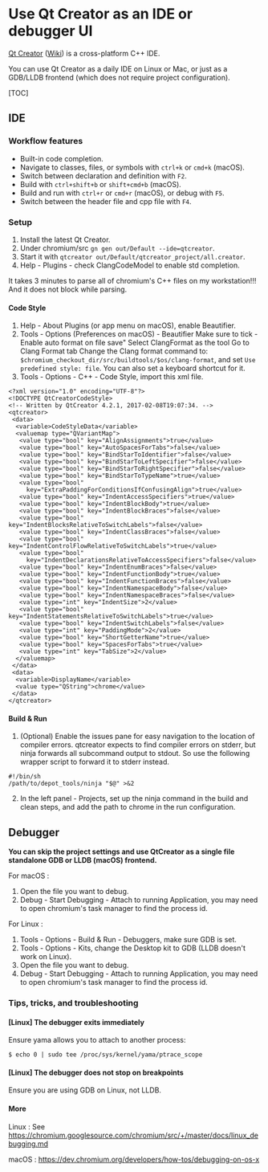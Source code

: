 # Use Qt Creator as an IDE or debugger UI

[Qt Creator](https://www.qt.io/ide/)
([Wiki](https://en.wikipedia.org/wiki/Qt_Creator)) is a cross-platform C++ IDE.

You can use Qt Creator as a daily IDE on Linux or Mac, or just as a GDB/LLDB
frontend (which does not require project configuration).

[TOC]

## IDE

### Workflow features

* Built-in code completion.
* Navigate to classes, files, or symbols with `ctrl+k` or `cmd+k` (macOS).
* Switch between declaration and definition with `F2`.
* Build with `ctrl+shift+b` or `shift+cmd+b` (macOS).
* Build and run with `ctrl+r` or `cmd+r` (macOS), or debug with `F5`.
* Switch between the header file and cpp file with `F4`.

### Setup

1. Install the latest Qt Creator.
2. Under chromium/src `gn gen out/Default --ide=qtcreator`.
3. Start it with `qtcreator out/Default/qtcreator_project/all.creator`.
4. Help - Plugins - check ClangCodeModel to enable std completion.

It takes 3 minutes to parse all of chromium's C++ files on my workstation!!! And
it does not block while parsing.

#### Code Style

1. Help - About Plugins (or app menu on macOS), enable Beautifier.
2. Tools - Options (Preferences on macOS) - Beautifier
   Make sure to tick - Enable auto format on file save"
   Select ClangFormat as the tool
   Go to Clang Format tab
   Change the Clang format command to: `$chromium_checkout_dir/src/buildtools/$os/clang-format`, and
   set `Use predefined style: file`. You can also set a keyboard shortcut
   for it.
3. Tools - Options - C++ - Code Style, import this xml file.

```
<?xml version="1.0" encoding="UTF-8"?>
<!DOCTYPE QtCreatorCodeStyle>
<!-- Written by QtCreator 4.2.1, 2017-02-08T19:07:34. -->
<qtcreator>
 <data>
  <variable>CodeStyleData</variable>
  <valuemap type="QVariantMap">
   <value type="bool" key="AlignAssignments">true</value>
   <value type="bool" key="AutoSpacesForTabs">false</value>
   <value type="bool" key="BindStarToIdentifier">false</value>
   <value type="bool" key="BindStarToLeftSpecifier">false</value>
   <value type="bool" key="BindStarToRightSpecifier">false</value>
   <value type="bool" key="BindStarToTypeName">true</value>
   <value type="bool"
     key="ExtraPaddingForConditionsIfConfusingAlign">true</value>
   <value type="bool" key="IndentAccessSpecifiers">true</value>
   <value type="bool" key="IndentBlockBody">true</value>
   <value type="bool" key="IndentBlockBraces">false</value>
   <value type="bool" key="IndentBlocksRelativeToSwitchLabels">false</value>
   <value type="bool" key="IndentClassBraces">false</value>
   <value type="bool" key="IndentControlFlowRelativeToSwitchLabels">true</value>
   <value type="bool"
     key="IndentDeclarationsRelativeToAccessSpecifiers">false</value>
   <value type="bool" key="IndentEnumBraces">false</value>
   <value type="bool" key="IndentFunctionBody">true</value>
   <value type="bool" key="IndentFunctionBraces">false</value>
   <value type="bool" key="IndentNamespaceBody">false</value>
   <value type="bool" key="IndentNamespaceBraces">false</value>
   <value type="int" key="IndentSize">2</value>
   <value type="bool" key="IndentStatementsRelativeToSwitchLabels">true</value>
   <value type="bool" key="IndentSwitchLabels">false</value>
   <value type="int" key="PaddingMode">2</value>
   <value type="bool" key="ShortGetterName">true</value>
   <value type="bool" key="SpacesForTabs">true</value>
   <value type="int" key="TabSize">2</value>
  </valuemap>
 </data>
 <data>
  <variable>DisplayName</variable>
  <value type="QString">chrome</value>
 </data>
</qtcreator>
```

#### Build & Run

1. (Optional) Enable the issues pane for easy navigation to the location of
   compiler errors. qtcreator expects to find compiler errors on stderr, but
   ninja forwards all subcommand output to stdout. So use the following wrapper
   script to forward it to stderr instead.
```
#!/bin/sh
/path/to/depot_tools/ninja "$@" >&2
```
2. In the left panel - Projects, set up the ninja command in the build and
   clean steps, and add the path to chrome in the run configuration.


## Debugger

**You can skip the project settings and use QtCreator as a single file
standalone GDB or LLDB (macOS) frontend.**

For macOS :
1. Open the file you want to debug.
2. Debug - Start Debugging - Attach to running Application, you may need to
   open chromium's task manager to find the process id.

For Linux :
1. Tools - Options - Build & Run - Debuggers, make sure GDB is set.
2. Tools - Options - Kits, change the Desktop kit to GDB (LLDB doesn't work on
   Linux).
3. Open the file you want to debug.
4. Debug - Start Debugging - Attach to running Application, you may need to
   open chromium's task manager to find the process id.

### Tips, tricks, and troubleshooting

#### [Linux] The debugger exits immediately

Ensure yama allows you to attach to another process:

```
$ echo 0 | sudo tee /proc/sys/kernel/yama/ptrace_scope
```


#### [Linux] The debugger does not stop on breakpoints

Ensure you are using GDB on Linux, not LLDB.

#### More

Linux :
See
https://chromium.googlesource.com/chromium/src/+/master/docs/linux_debugging.md

macOS :
https://dev.chromium.org/developers/how-tos/debugging-on-os-x
